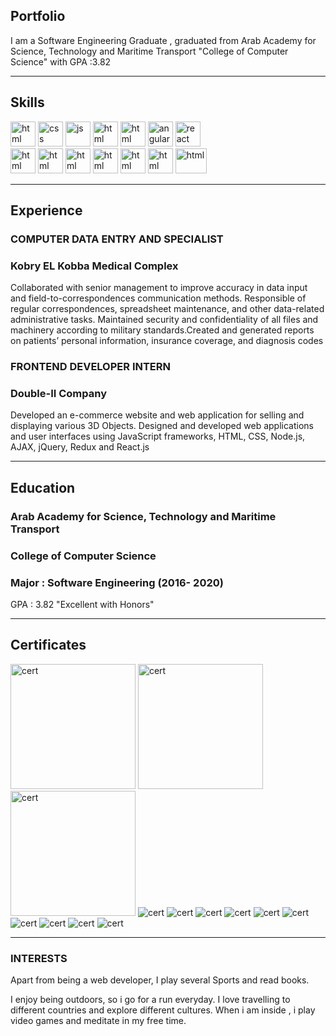 ## Portfolio

I am a Software Engineering Graduate , graduated from Arab Academy for Science, Technology and Maritime Transport "College of Computer Science" with GPA :3.82

---

## Skills

<p align='left'>
   <img src="https://upload.wikimedia.org/wikipedia/commons/thumb/6/61/HTML5_logo_and_wordmark.svg/2048px-HTML5_logo_and_wordmark.svg.png" alt="html" width="40" height="40">
   <img src='https://upload.wikimedia.org/wikipedia/commons/thumb/d/d5/CSS3_logo_and_wordmark.svg/1200px-CSS3_logo_and_wordmark.svg.png' alt="css" width="40" height="40">
   <img src='https://upload.wikimedia.org/wikipedia/commons/6/6a/JavaScript-logo.png' height='40' width='auto' alt="js">
   <img src="https://upload.wikimedia.org/wikipedia/commons/0/0d/C_Sharp_wordmark.svg" alt="html" width="40" height="40">
   <img src="https://upload.wikimedia.org/wikipedia/commons/a/a3/.NET_Logo.svg" alt="html" width="40" height="40">
   <img src="https://angular.io/assets/images/logos/angular/angular.svg" alt="angular" width="40" height="40"/>
   <img src="https://upload.wikimedia.org/wikipedia/commons/thumb/a/a7/React-icon.svg/1280px-React-icon.svg.png" alt="react" width="40" height="40"/>
  <br>
   <img src="https://upload.wikimedia.org/wikipedia/commons/c/c3/Python-logo-notext.svg" alt="html" width="40" height="40">
   <img src="https://upload.wikimedia.org/wikipedia/commons/4/49/Redux.png" alt="html" width="40" height="40">
   <img src="https://upload.wikimedia.org/wikipedia/commons/6/67/NodeJS.png" alt="html" width="40" height="40">
   <img src="https://upload.wikimedia.org/wikipedia/commons/3/34/Java_20131025_1864663017.jpg" alt="html" width="40" height="40">
   <img src="https://upload.wikimedia.org/wikipedia/commons/thumb/8/87/Sql_data_base_with_logo.png/640px-Sql_data_base_with_logo.png" alt="html" width="40" height="40">
   <img src="https://upload.wikimedia.org/wikipedia/commons/0/0a/MySQL_textlogo.svg" alt="html" width="40" height="40">
   <img src="https://upload.wikimedia.org/wikipedia/commons/9/93/MongoDB_Logo.svg" alt="html" width="50" height="40">


</p>

---

## Experience

### **COMPUTER DATA ENTRY AND SPECIALIST**
### Kobry EL Kobba Medical Complex

 Collaborated with senior management to improve accuracy in data input and field-to-correspondences communication methods. Responsible of regular correspondences, spreadsheet maintenance, and other data-related administrative tasks. Maintained security and confidentiality of all files and machinery according to military standards.Created and generated reports on patients’ personal information, insurance coverage, and diagnosis codes

### **FRONTEND DEVELOPER INTERN**
### Double-II Company

 Developed an e-commerce website and web application for selling and displaying various 3D Objects. Designed and developed web applications and user interfaces using JavaScript frameworks, HTML, CSS, Node.js, AJAX, jQuery, Redux and React.js
 
---

## Education

### **Arab Academy for Science, Technology and Maritime Transport**
### College of Computer Science 
### Major : Software Engineering (2016- 2020)
GPA : 3.82 "Excellent with Honors"

---

## Certificates
 
 <p align="left">
   <img src="/Udacity2.png" alt="cert" width="200" height="200">
   <img src="/Udacity1.png" alt="cert" width="200" height="200">
   <img src="/ITI .Net Web Development.jpeg" alt="cert" width="200" height="200">
   <img src="/python.png" alt="cert">
   <img src="/RPA & Intelligent Automation using Python certificate.jpg" alt="cert">
   <img src="/CSS,JavaScript,PHP.png" alt="cert">
   <img src="/JavaScript.png" alt="cert">
   <img src="/php.png" alt="cert">
   <img src="/HTML Course.jpg" alt="cert">
   <img src="/java-certificates_TAU-282d8afc.png" alt="cert">
   <img src="/brs1.png" alt="cert">
   <img src="/brs2.png" alt="cert">
   <img src="/brs3.png" alt="cert">

 </p>

---

### INTERESTS
Apart from being a web developer, I play several Sports and read books.

I enjoy being outdoors, so i go for a run everyday. I love travelling to different countries and explore different cultures. When i am inside , i play video games and meditate in my free time.
